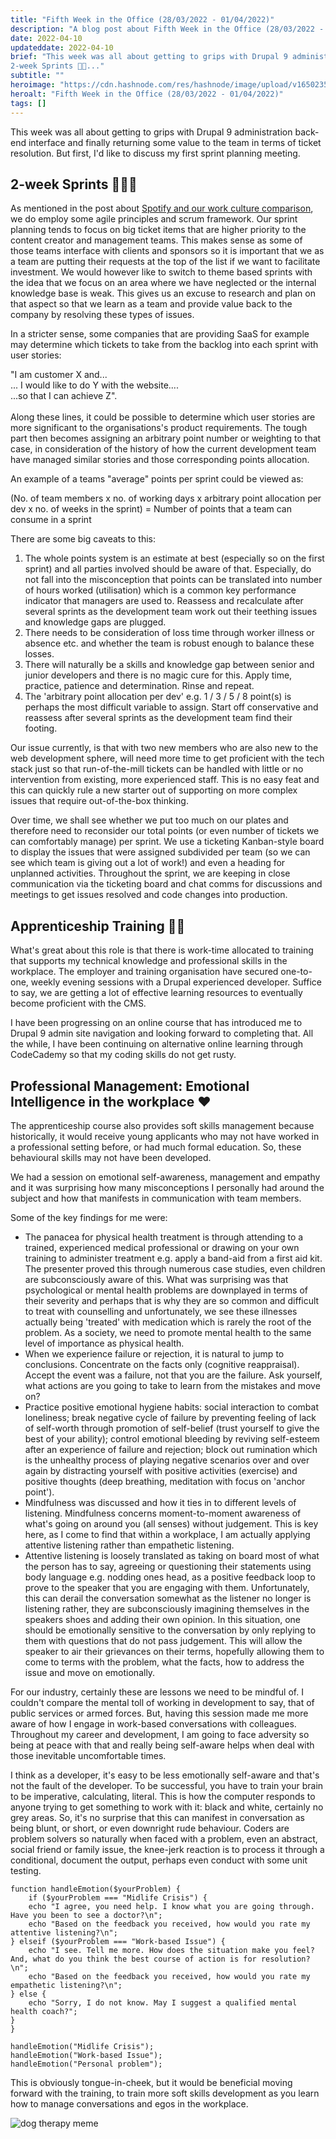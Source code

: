 ```yaml
---
title: "Fifth Week in the Office (28/03/2022 - 01/04/2022)"
description: "A blog post about Fifth Week in the Office (28/03/2022 - 01/04/2022)"
date: 2022-04-10
updateddate: 2022-04-10
brief: "This week was all about getting to grips with Drupal 9 administration back-end interface and finally returning some value to the team in terms of ticket resolution. But first, I'd like to discuss my first sprint planning meeting.
2-week Sprints 🏃🏽‍..."
subtitle: ""
heroimage: "https://cdn.hashnode.com/res/hashnode/image/upload/v1650235879613/GsldADlwA.jpg"
heroalt: "Fifth Week in the Office (28/03/2022 - 01/04/2022)"
tags: []
---
```


This week was all about getting to grips with Drupal 9 administration back-end interface and finally returning some value to the team in terms of ticket resolution. But first, I'd like to discuss my first sprint planning meeting.

## 2-week Sprints 🏃🏽‍♂️
As mentioned in the post about [Spotify and our work culture comparison](https://the-dog-can-blog.hashnode.dev/team-management-and-work-culture), we do employ some agile principles and scrum framework. Our sprint planning tends to focus on big ticket items that are higher priority to the content creator and management teams. This makes sense as some of those teams interface with clients and sponsors so it is important that we as a team are putting their requests at the top of the list if we want to facilitate investment. We would however like to switch to theme based sprints with the idea that we focus on an area where we have neglected or the internal knowledge base is weak. This gives us an excuse to research and plan on that aspect so that we learn as a team and provide value back to the company by resolving these types of issues.

In a stricter sense, some companies that are providing SaaS for example may determine which tickets to take from the backlog into each sprint with user stories:

"I am customer X and... <br />
... I would like to do Y with the website.... <br />
...so that I can achieve Z". <br />
<br />
Along these lines, it could be possible to determine which user stories are more significant to the organisations's product requirements. The tough part then becomes assigning an arbitrary point number or weighting to that case, in consideration of the history of how the current development team have managed similar stories and those corresponding points allocation.

An example of a teams "average" points per sprint could be viewed as:

(No. of team members x no. of working days x arbitrary point allocation per dev x no. of weeks in the sprint) = Number of points that a team can consume in a sprint

There are some big caveats to this:

1. The whole points system is an estimate at best (especially so on the first sprint) and all parties involved should be aware of that. Especially, do not fall into the misconception that points can be translated into number of hours worked (utilisation) which is a common key performance indicator that managers are used to. Reassess and recalculate after several sprints as the development team work out their teething issues and knowledge gaps are plugged.
2. There needs to be consideration of loss time through worker illness or absence etc. and whether the team is robust enough to balance these losses.
3. There will naturally be a skills and knowledge gap between senior and junior developers and there is no magic cure for this. Apply time, practice, patience and determination. Rinse and repeat.
4. The 'arbitrary point allocation per dev' e.g. 1 / 3 / 5 / 8 point(s) is perhaps the most difficult variable to assign. Start off conservative and reassess after several sprints as the development team find their footing.

Our issue currently, is that with two new members who are also new to the web development sphere, will need more time to get proficient with the tech stack just so that run-of-the-mill tickets can be handled with little or no intervention from existing, more experienced staff. This is no easy feat and this can quickly rule a new starter out of supporting on more complex issues that require out-of-the-box thinking.

Over time, we shall see whether we put too much on our plates and therefore need to reconsider our total points (or even number of tickets we can comfortably manage) per sprint. We use a ticketing Kanban-style board to display the issues that were assigned subdivided per team (so we can see which team is giving out a lot of work!) and even a heading for unplanned activities. Throughout the sprint, we are keeping in close communication via the ticketing board and chat comms for discussions and meetings to get issues resolved and code changes into production.

## Apprenticeship Training 🏋🏽
What's great about this role is that there is work-time allocated to training that supports my technical knowledge and professional skills in the workplace. The employer and training organisation have secured one-to-one, weekly evening sessions with a Drupal experienced developer. Suffice to say, we are getting a lot of effective learning resources to eventually become proficient with the CMS.

I have been progressing on an online course that has introduced me to Drupal 9 admin site navigation and looking forward to completing that. All the while, I have been continuing on alternative online learning through CodeCademy so that my coding skills do not get rusty.

## Professional Management: Emotional Intelligence in the workplace ♥️
The apprenticeship course also provides soft skills management because historically, it would receive young applicants who may not have worked in a professional setting before, or had much formal education. So, these behavioural skills may not have been developed.

We had a session on emotional self-awareness, management and empathy and it was surprising how many misconceptions I personally had around the subject and how that manifests in communication with team members.

Some of the key findings for me were:

- The panacea for physical health treatment is through attending to a trained, experienced medical professional or drawing on your own training to administer treatment e.g. apply a band-aid from a first aid kit. The presenter proved this through numerous case studies, even children are subconsciously aware of this. What was surprising was that psychological or mental health problems are downplayed in terms of their severity and perhaps that is why they are so common and difficult to treat with counselling and unfortunately, we see these illnesses actually being 'treated' with medication which is rarely the root of the problem. As a society, we need to promote mental health to the same level of importance as physical health.
- When we experience failure or rejection, it is natural to jump to conclusions. Concentrate on the facts only (cognitive reappraisal). Accept the event was a failure, not that you are the failure. Ask yourself, what actions are you going to take to learn from the mistakes and move on?
- Practice positive emotional hygiene habits: social interaction to combat loneliness; break negative cycle of failure by preventing feeling of lack of self-worth through promotion of self-belief (trust yourself to give the best of your ability); control emotional bleeding by reviving self-esteem after an experience of failure and rejection; block out rumination which is the unhealthy process of playing negative scenarios over and over again by distracting yourself with positive activities (exercise) and positive thoughts (deep breathing, meditation with focus on 'anchor point').
- Mindfulness was discussed and how it ties in to different levels of listening. Mindfulness concerns moment-to-moment awareness of what's going on around you (all senses) without judgement. This is key here, as I come to find that within a workplace, I am actually applying attentive listening rather than empathetic listening.
- Attentive listening is loosely translated as taking on board most of what the person has to say, agreeing or questioning their statements using body language e.g. nodding ones head, as a positive feedback loop to prove to the speaker that you are engaging with them. Unfortunately, this can derail the conversation somewhat as the listener no longer is listening rather, they are subconsciously imagining themselves in the speakers shoes and adding their own opinion. In this situation, one should be emotionally sensitive to the conversation by only replying to them with questions that do not pass judgement. This will allow the speaker to air their grievances on their terms, hopefully allowing them to come to terms with the problem, what the facts, how to address the issue and move on emotionally.

For our industry, certainly these are lessons we need to be mindful of. I couldn't compare the mental toll of working in development to say, that of public services or armed forces. But, having this session made me more aware of how I engage in work-based conversations with colleagues. Throughout my career and development, I am going to face adversity so being at peace with that and really being self-aware helps when deal with those inevitable uncomfortable times.

I think as a developer, it's easy to be less emotionally self-aware and that's not the fault of the developer. To be successful, you have to train your brain to be imperative, calculating, literal. This is how the computer responds to anyone trying to get something to work with it: black and white, certainly no grey areas. So, it's no surprise that this can manifest in conversation as being blunt, or short, or even downright rude behaviour. Coders are problem solvers so naturally when faced with a problem, even an abstract, social friend or family issue, the knee-jerk reaction is to process it through a conditional, document the output, perhaps even conduct with some unit testing.

```
function handleEmotion($yourProblem) {
    if ($yourProblem === "Midlife Crisis") {
    echo "I agree, you need help. I know what you are going through. Have you been to see a doctor?\n";
    echo "Based on the feedback you received, how would you rate my attentive listening?\n";
} elseif ($yourProblem === "Work-based Issue") {
    echo "I see. Tell me more. How does the situation make you feel? And, what do you think the best course of action is for resolution?\n";
    echo "Based on the feedback you received, how would you rate my empathetic listening?\n";
} else {
    echo "Sorry, I do not know. May I suggest a qualified mental health coach?";
}
}

handleEmotion("Midlife Crisis");
handleEmotion("Work-based Issue");
handleEmotion("Personal problem");
``` 

This is obviously tongue-in-cheek, but it would be beneficial moving forward with the training, to train more soft skills development as you learn how to manage conversations and egos in the workplace.

<img style="margin: auto; display: block" src="https://i.pinimg.com/originals/9e/73/96/9e7396d2c03c5f5ef5b4a6dd43df0f45.png" alt="dog therapy meme"/>
